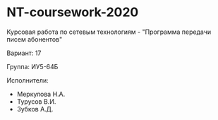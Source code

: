 # NT-coursework-2020
Курсовая работа по сетевым технологиям - "Программа передачи писем абонентов"

Вариант: 17

Группа: ИУ5-64Б

Исполнители:
* Меркулова Н.А.
* Турусов В.И.
* Зубков А.Д.
